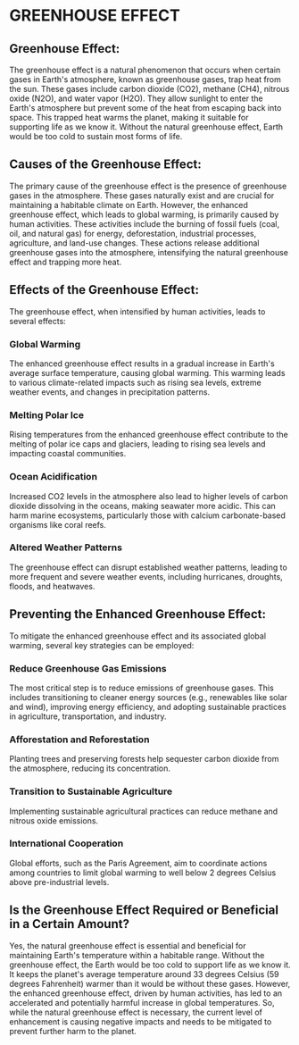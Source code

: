 # GREENHOUSE EFFECT

## Greenhouse Effect:
The greenhouse effect is a natural phenomenon that occurs when certain gases in Earth's atmosphere, known as greenhouse gases, trap heat from the sun. These gases include carbon dioxide (CO2), methane (CH4), nitrous oxide (N2O), and water vapor (H2O). They allow sunlight to enter the Earth's atmosphere but prevent some of the heat from escaping back into space. This trapped heat warms the planet, making it suitable for supporting life as we know it. Without the natural greenhouse effect, Earth would be too cold to sustain most forms of life.

## Causes of the Greenhouse Effect:
The primary cause of the greenhouse effect is the presence of greenhouse gases in the atmosphere. These gases naturally exist and are crucial for maintaining a habitable climate on Earth. However, the enhanced greenhouse effect, which leads to global warming, is primarily caused by human activities. These activities include the burning of fossil fuels (coal, oil, and natural gas) for energy, deforestation, industrial processes, agriculture, and land-use changes. These actions release additional greenhouse gases into the atmosphere, intensifying the natural greenhouse effect and trapping more heat.

## Effects of the Greenhouse Effect:
The greenhouse effect, when intensified by human activities, leads to several effects:

### Global Warming
The enhanced greenhouse effect results in a gradual increase in Earth's average surface temperature, causing global warming. This warming leads to various climate-related impacts such as rising sea levels, extreme weather events, and changes in precipitation patterns.

### Melting Polar Ice
Rising temperatures from the enhanced greenhouse effect contribute to the melting of polar ice caps and glaciers, leading to rising sea levels and impacting coastal communities.

### Ocean Acidification
Increased CO2 levels in the atmosphere also lead to higher levels of carbon dioxide dissolving in the oceans, making seawater more acidic. This can harm marine ecosystems, particularly those with calcium carbonate-based organisms like coral reefs.

### Altered Weather Patterns
The greenhouse effect can disrupt established weather patterns, leading to more frequent and severe weather events, including hurricanes, droughts, floods, and heatwaves.

## Preventing the Enhanced Greenhouse Effect:
To mitigate the enhanced greenhouse effect and its associated global warming, several key strategies can be employed:

### Reduce Greenhouse Gas Emissions
The most critical step is to reduce emissions of greenhouse gases. This includes transitioning to cleaner energy sources (e.g., renewables like solar and wind), improving energy efficiency, and adopting sustainable practices in agriculture, transportation, and industry.

### Afforestation and Reforestation
Planting trees and preserving forests help sequester carbon dioxide from the atmosphere, reducing its concentration.

### Transition to Sustainable Agriculture
Implementing sustainable agricultural practices can reduce methane and nitrous oxide emissions.

### International Cooperation
Global efforts, such as the Paris Agreement, aim to coordinate actions among countries to limit global warming to well below 2 degrees Celsius above pre-industrial levels.

## Is the Greenhouse Effect Required or Beneficial in a Certain Amount?
Yes, the natural greenhouse effect is essential and beneficial for maintaining Earth's temperature within a habitable range. Without the greenhouse effect, the Earth would be too cold to support life as we know it. It keeps the planet's average temperature around 33 degrees Celsius (59 degrees Fahrenheit) warmer than it would be without these gases. However, the enhanced greenhouse effect, driven by human activities, has led to an accelerated and potentially harmful increase in global temperatures. So, while the natural greenhouse effect is necessary, the current level of enhancement is causing negative impacts and needs to be mitigated to prevent further harm to the planet.
